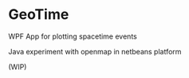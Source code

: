 # GeoTime
WPF App for plotting spacetime events

Java experiment with openmap in netbeans platform

(WIP)
